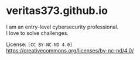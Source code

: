 # veritas373.github.io
I am an entry-level cybersecurity professional.<br>
I love to solve challenges.<br>

License: `[CC BY-NC-ND 4.0]`<br>
https://creativecommons.org/licenses/by-nc-nd/4.0/
